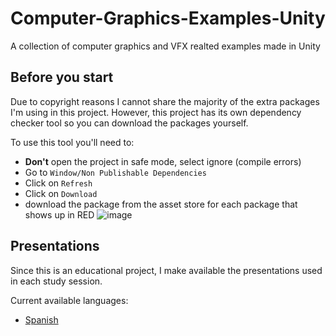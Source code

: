 # Computer-Graphics-Examples-Unity
A collection of computer graphics and VFX realted examples made in Unity

## Before you start
Due to copyright reasons I cannot share the majority of the extra packages I'm using in this project. However, this project has its own dependency checker tool so you can download the packages yourself.

To use this tool you'll need to:
* **Don't** open the project in safe mode, select ignore (compile errors)
* Go to `Window/Non Publishable Dependencies`
* Click on `Refresh`
* Click on `Download`
* download the package from the asset store for each package that shows up in RED
![image](https://user-images.githubusercontent.com/50851215/150654198-6732a1e9-3fd1-4ef0-8366-c2e645dccf1a.png)

## Presentations
Since this is an educational project, I make available the presentations used in each study session.

Current available languages:

* [Spanish](Presentations/)


